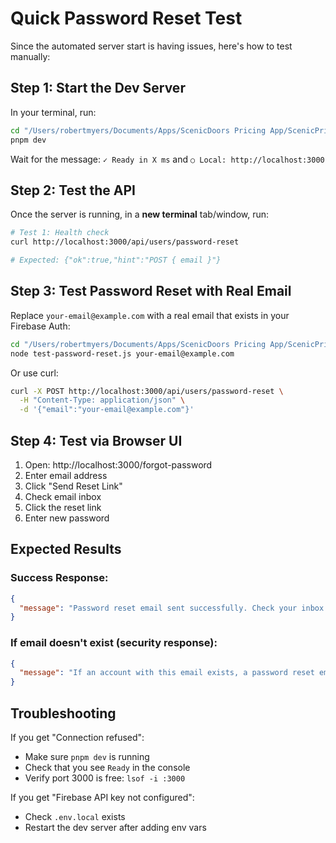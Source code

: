 # Quick Password Reset Test

Since the automated server start is having issues, here's how to test manually:

## Step 1: Start the Dev Server

In your terminal, run:

```bash
cd "/Users/robertmyers/Documents/Apps/ScenicDoors Pricing App/ScenicPricingApp-working"
pnpm dev
```

Wait for the message: `✓ Ready in X ms` and `○ Local: http://localhost:3000`

## Step 2: Test the API

Once the server is running, in a **new terminal** tab/window, run:

```bash
# Test 1: Health check
curl http://localhost:3000/api/users/password-reset

# Expected: {"ok":true,"hint":"POST { email }"}
```

## Step 3: Test Password Reset with Real Email

Replace `your-email@example.com` with a real email that exists in your Firebase Auth:

```bash
cd "/Users/robertmyers/Documents/Apps/ScenicDoors Pricing App/ScenicPricingApp-working"
node test-password-reset.js your-email@example.com
```

Or use curl:

```bash
curl -X POST http://localhost:3000/api/users/password-reset \
  -H "Content-Type: application/json" \
  -d '{"email":"your-email@example.com"}'
```

## Step 4: Test via Browser UI

1. Open: http://localhost:3000/forgot-password
2. Enter email address
3. Click "Send Reset Link"
4. Check email inbox
5. Click the reset link
6. Enter new password

## Expected Results

### Success Response:

```json
{
  "message": "Password reset email sent successfully. Check your inbox."
}
```

### If email doesn't exist (security response):

```json
{
  "message": "If an account with this email exists, a password reset email has been sent."
}
```

## Troubleshooting

If you get "Connection refused":

- Make sure `pnpm dev` is running
- Check that you see `Ready` in the console
- Verify port 3000 is free: `lsof -i :3000`

If you get "Firebase API key not configured":

- Check `.env.local` exists
- Restart the dev server after adding env vars
